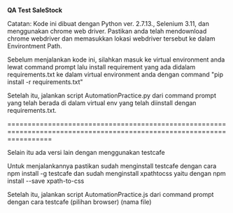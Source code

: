 **QA Test SaleStock**

Catatan: Kode ini dibuat dengan Python ver. 2.7.13., Selenium 3.11, dan menggunakan chrome web driver. Pastikan anda telah mendownload chrome webdriver dan memasukkan lokasi webdriver tersebut ke dalam Environtment Path.

Sebelum menjalankan kode ini, silahkan masuk ke virtual environment anda lewat command prompt lalu install requirement yang ada didalam requirements.txt ke dalam virtual environment anda dengan command "pip install -r requirements.txt"

Setelah itu, jalankan script AutomationPractice.py dari command prompt yang telah berada di dalam virtual env yang telah diinstall dengan requirements.txt.

=======================================================================================================================

Selain itu ada versi lain dengan menggunakan testcafe

Untuk menjalankannya pastikan sudah menginstall testcafe dengan cara npm install -g testcafe dan sudah menginstall xpathtocss yaitu dengan npm install --save xpath-to-css

Setelah itu, jalankan script AutomationPractice.js dari command prompt dengan cara testcafe (pilihan browser) (nama file)
